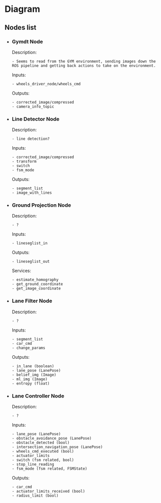 # Diagram


## Nodes list

- ### Gymdt Node

    Description:

      - Seems to read from the GYM environment, sending images down the ROS pipeline and getting back actions to take on the environment.

    Inputs:

      - wheels_driver_node/wheels_cmd

    Outputs:

      - corrected_image/compressed
      - camera_info_topic

- ### Line Detector Node

    Description:

      - line detection?

    Inputs:

      - corrected_image/compressed
      - transform
      - switch
      - fsm_mode

    Outputs:

      - segment_list
      - image_with_lines

- ### Ground Projection Node

    Description:

      - ?

    Inputs:

      - lineseglist_in

    Outputs:

      - lineseglist_out

    Services:

      - estimate_homography
      - get_ground_coordinate
      - get_image_coordinate

- ### Lane Filter Node

    Description:

      - ?

    Inputs:

      - segment_list
      - car_cmd
      - change_params

    Outputs:

      - in_lane (boolean)
      - lane_pose (LanePose)
      - belief_img (Image)
      - ml_img (Image)
      - entropy (float)

- ### Lane Controller Node

    Description:

      - ?

    Inputs:

      - lane_pose (LanePose)
      - obstacle_avoidance_pose (LanePose)
      - obstacle_detected (bool)
      - intersection_navigation_pose (LanePose)
      - wheels_cmd_executed (bool)
      - actuator_limits
      - switch (fsm related, bool)
      - stop_line_reading
      - fsm_mode (fsm related, FSMState)

    Outputs:

      - car_cmd
      - actuator_limits_received (bool)
      - radius_limit (bool)
